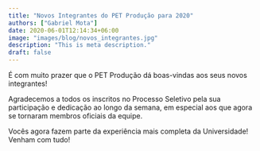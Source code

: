 ```yaml
---
title: "Novos Integrantes do PET Produção para 2020"
authors: ["Gabriel Mota"]
date: 2020-06-01T12:14:34+06:00
image: "images/blog/novos_integrantes.jpg"
description: "This is meta description."
draft: false
---
```


É com muito prazer que o PET Produção dá boas-vindas aos seus novos integrantes!

Agradecemos a todos os inscritos no Processo Seletivo pela sua participação e dedicação ao longo da semana, em especial aos que agora se tornaram membros oficiais da equipe.

Vocês agora fazem parte da experiência mais completa da Universidade! Venham com tudo!




